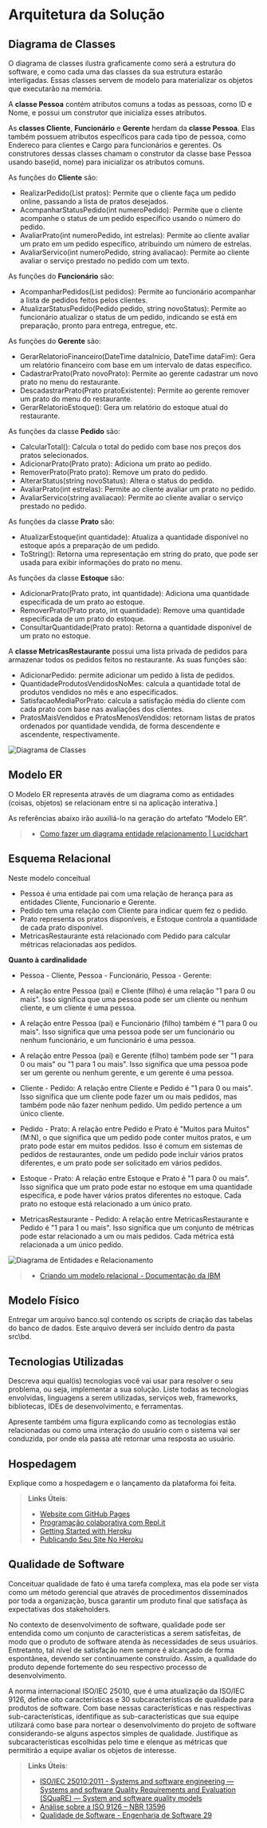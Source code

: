 # Arquitetura da Solução

## Diagrama de Classes

O diagrama de classes ilustra graficamente como será a estrutura do software, e como cada uma das classes da sua estrutura estarão interligadas. Essas classes servem de modelo para materializar os objetos que executarão na memória.

A **classe Pessoa** contém atributos comuns a todas as pessoas, como ID e Nome, e possui um construtor que inicializa esses atributos.

As **classes Cliente**, **Funcionário** e **Gerente** herdam da **classe Pessoa**. Elas também possuem atributos específicos para cada tipo de pessoa, como Endereco para clientes e Cargo para funcionários e gerentes. Os construtores dessas classes chamam o construtor da classe base Pessoa usando base(id, nome) para inicializar os atributos comuns.

As funções do **Cliente** são:
* RealizarPedido(List<Prato> pratos): Permite que o cliente faça um pedido online, passando a lista de pratos desejados.
* AcompanharStatusPedido(int numeroPedido): Permite que o cliente acompanhe o status de um pedido específico usando o número do pedido.
* AvaliarPrato(int numeroPedido, int estrelas): Permite ao cliente avaliar um prato em um pedido específico, atribuindo um número de estrelas.
* AvaliarServico(int numeroPedido, string avaliacao): Permite ao cliente avaliar o serviço prestado no pedido com um texto.

As funções do **Funcionário** são:
* AcompanharPedidos(List<Pedido> pedidos): Permite ao funcionário acompanhar a lista de pedidos feitos pelos clientes.
* AtualizarStatusPedido(Pedido pedido, string novoStatus): Permite ao funcionário atualizar o status de um pedido, indicando se está em preparação, pronto para entrega, entregue, etc.

As funções do **Gerente** são:
* GerarRelatorioFinanceiro(DateTime dataInicio, DateTime dataFim): Gera um relatório financeiro com base em um intervalo de datas específico.
* CadastrarPrato(Prato novoPrato): Permite ao gerente cadastrar um novo prato no menu do restaurante.
* DescadastrarPrato(Prato pratoExistente): Permite ao gerente remover um prato do menu do restaurante.
* GerarRelatorioEstoque(): Gera um relatório do estoque atual do restaurante.

As funções da classe **Pedido** são:
* CalcularTotal(): Calcula o total do pedido com base nos preços dos pratos selecionados.
* AdicionarPrato(Prato prato): Adiciona um prato ao pedido.
* RemoverPrato(Prato prato): Remove um prato do pedido.
* AlterarStatus(string novoStatus): Altera o status do pedido.
* AvaliarPrato(int estrelas): Permite ao cliente avaliar um prato no pedido.
* AvaliarServico(string avaliacao): Permite ao cliente avaliar o serviço prestado no pedido.

As funções da classe **Prato** são:
* AtualizarEstoque(int quantidade): Atualiza a quantidade disponível no estoque após a preparação de um pedido.
* ToString(): Retorna uma representação em string do prato, que pode ser usada para exibir informações do prato no menu.

As funções da classe **Estoque** são:
* AdicionarPrato(Prato prato, int quantidade): Adiciona uma quantidade especificada de um prato ao estoque.
* RemoverPrato(Prato prato, int quantidade): Remove uma quantidade especificada de um prato do estoque.
* ConsultarQuantidade(Prato prato): Retorna a quantidade disponível de um prato no estoque.

A **classe MetricasRestaurante** possui uma lista privada de pedidos para armazenar todos os pedidos feitos no restaurante. As suas funções são:
* AdicionarPedido: permite adicionar um pedido à lista de pedidos.
* QuantidadeProdutosVendidosNoMes: calcula a quantidade total de produtos vendidos no mês e ano especificados.
* SatisfacaoMediaPorPrato: calcula a satisfação média do cliente com cada prato com base nas avaliações dos clientes.
* PratosMaisVendidos e PratosMenosVendidos: retornam listas de pratos ordenados por quantidade vendida, de forma descendente e ascendente, respectivamente.

![Diagrama de Classes](img/DClasses.jpeg)

## Modelo ER

O Modelo ER representa através de um diagrama como as entidades (coisas, objetos) se relacionam entre si na aplicação interativa.]

As referências abaixo irão auxiliá-lo na geração do artefato “Modelo ER”.

> - [Como fazer um diagrama entidade relacionamento | Lucidchart](https://www.lucidchart.com/pages/pt/como-fazer-um-diagrama-entidade-relacionamento)

## Esquema Relacional

Neste modelo conceitual
* Pessoa é uma entidade pai com uma relação de herança para as entidades Cliente, Funcionario e Gerente.
* Pedido tem uma relação com Cliente para indicar quem fez o pedido.
* Prato representa os pratos disponíveis, e Estoque controla a quantidade de cada prato disponível.
* MetricasRestaurante está relacionado com Pedido para calcular métricas relacionadas aos pedidos.

**Quanto à cardinalidade**
* Pessoa - Cliente, Pessoa - Funcionário, Pessoa - Gerente:

* A relação entre Pessoa (pai) e Cliente (filho) é uma relação "1 para 0 ou mais". Isso significa que uma pessoa pode ser um cliente ou nenhum cliente, e um cliente é uma pessoa.
* A relação entre Pessoa (pai) e Funcionário (filho) também é "1 para 0 ou mais". Isso significa que uma pessoa pode ser um funcionário ou nenhum funcionário, e um funcionário é uma pessoa.
* A relação entre Pessoa (pai) e Gerente (filho) também pode ser "1 para 0 ou mais" ou "1 para 1 ou mais". Isso significa que uma pessoa pode ser um gerente ou nenhum gerente, e um gerente é uma pessoa.

* Cliente - Pedido:
A relação entre Cliente e Pedido é "1 para 0 ou mais". Isso significa que um cliente pode fazer um ou mais pedidos, mas também pode não fazer nenhum pedido. Um pedido pertence a um único cliente.

* Pedido - Prato:
A relação entre Pedido e Prato é "Muitos para Muitos" (M:N), o que significa que um pedido pode conter muitos pratos, e um prato pode estar em muitos pedidos. Isso é comum em sistemas de pedidos de restaurantes, onde um pedido pode incluir vários pratos diferentes, e um prato pode ser solicitado em vários pedidos.

* Estoque - Prato:
A relação entre Estoque e Prato é "1 para 0 ou mais". Isso significa que um prato pode estar no estoque em uma quantidade específica, e pode haver vários pratos diferentes no estoque. Cada prato no estoque está relacionado a um único prato.

* MetricasRestaurante - Pedido:
A relação entre MetricasRestaurante e Pedido é "1 para 1 ou mais". Isso significa que um conjunto de métricas pode estar relacionado a um ou mais pedidos. Cada métrica está relacionada a um único pedido.

![Diagrama de Entidades e Relacionamento](img/DER.jpeg)

> - [Criando um modelo relacional - Documentação da IBM](https://www.ibm.com/docs/pt-br/cognos-analytics/10.2.2?topic=designer-creating-relational-model)

## Modelo Físico

Entregar um arquivo banco.sql contendo os scripts de criação das tabelas do banco de dados. Este arquivo deverá ser incluído dentro da pasta src\bd.

## Tecnologias Utilizadas

Descreva aqui qual(is) tecnologias você vai usar para resolver o seu problema, ou seja, implementar a sua solução. Liste todas as tecnologias envolvidas, linguagens a serem utilizadas, serviços web, frameworks, bibliotecas, IDEs de desenvolvimento, e ferramentas.

Apresente também uma figura explicando como as tecnologias estão relacionadas ou como uma interação do usuário com o sistema vai ser conduzida, por onde ela passa até retornar uma resposta ao usuário.

## Hospedagem

Explique como a hospedagem e o lançamento da plataforma foi feita.

> **Links Úteis**:
>
> - [Website com GitHub Pages](https://pages.github.com/)
> - [Programação colaborativa com Repl.it](https://repl.it/)
> - [Getting Started with Heroku](https://devcenter.heroku.com/start)
> - [Publicando Seu Site No Heroku](http://pythonclub.com.br/publicando-seu-hello-world-no-heroku.html)

## Qualidade de Software

Conceituar qualidade de fato é uma tarefa complexa, mas ela pode ser vista como um método gerencial que através de procedimentos disseminados por toda a organização, busca garantir um produto final que satisfaça às expectativas dos stakeholders.

No contexto de desenvolvimento de software, qualidade pode ser entendida como um conjunto de características a serem satisfeitas, de modo que o produto de software atenda às necessidades de seus usuários. Entretanto, tal nível de satisfação nem sempre é alcançado de forma espontânea, devendo ser continuamente construído. Assim, a qualidade do produto depende fortemente do seu respectivo processo de desenvolvimento.

A norma internacional ISO/IEC 25010, que é uma atualização da ISO/IEC 9126, define oito características e 30 subcaracterísticas de qualidade para produtos de software.
Com base nessas características e nas respectivas sub-características, identifique as sub-características que sua equipe utilizará como base para nortear o desenvolvimento do projeto de software considerando-se alguns aspectos simples de qualidade. Justifique as subcaracterísticas escolhidas pelo time e elenque as métricas que permitirão a equipe avaliar os objetos de interesse.

> **Links Úteis**:
>
> - [ISO/IEC 25010:2011 - Systems and software engineering — Systems and software Quality Requirements and Evaluation (SQuaRE) — System and software quality models](https://www.iso.org/standard/35733.html/)
> - [Análise sobre a ISO 9126 – NBR 13596](https://www.tiespecialistas.com.br/analise-sobre-iso-9126-nbr-13596/)
> - [Qualidade de Software - Engenharia de Software 29](https://www.devmedia.com.br/qualidade-de-software-engenharia-de-software-29/18209/)
